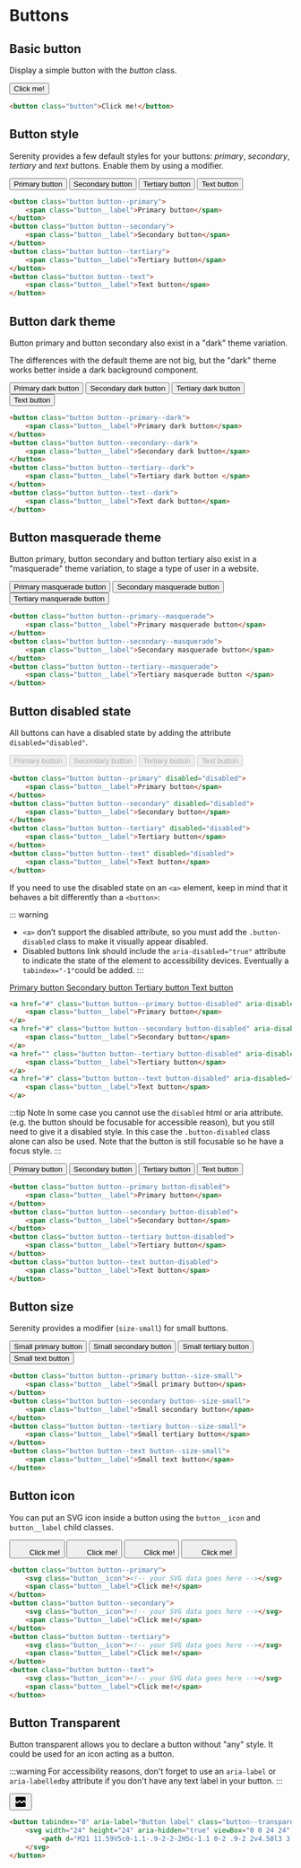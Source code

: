 # Buttons

## Basic button

Display a simple button with the *button* class.

<button class="button">Click me!</button>

```html
<button class="button">Click me!</button>
```

## Button style

Serenity provides a few default styles for your buttons: *primary*, *secondary*, *tertiary* and *text* buttons. Enable them by using a modifier.

<button class="button button--primary"><span class="button__label">Primary button</span></button>
<button class="button button--secondary"><span class="button__label">Secondary button</span></button>
<button class="button button--tertiary"><span class="button__label">Tertiary button</span></button>
<button class="button button--text"><span class="button__label">Text button</span></button>

```html
<button class="button button--primary">
    <span class="button__label">Primary button</span>
</button>
<button class="button button--secondary">
    <span class="button__label">Secondary button</span>
</button>
<button class="button button--tertiary">
    <span class="button__label">Tertiary button</span>
</button>
<button class="button button--text">
    <span class="button__label">Text button</span>
</button>
```

## Button dark theme

Button primary and button secondary also exist in a "dark" theme variation.

The differences with the default theme are not big, but the "dark" theme works better inside a dark background component.

<button class="button button--primary--dark">
    <span class="button__label">Primary dark button</span>
</button>
<button class="button button--secondary--dark">
    <span class="button__label">Secondary dark button</span>
</button>
<button class="button button--tertiary--dark">
    <span class="button__label">Tertiary dark button</span>
</button>
<button class="button button--text--dark">
    <span class="button__label">Text button</span>
</button>

```html
<button class="button button--primary--dark">
    <span class="button__label">Primary dark button</span>
</button>
<button class="button button--secondary--dark">
    <span class="button__label">Secondary dark button</span>
</button>
<button class="button button--tertiary--dark">
    <span class="button__label">Tertiary dark button </span>
</button>
<button class="button button--text--dark">
    <span class="button__label">Text dark button</span>
</button>
```


## Button masquerade theme 

Button primary, button secondary and button tertiary also exist in a "masquerade" theme variation, to stage a type of user in a website.

<button class="button button--primary--masquerade">
    <span class="button__label">Primary masquerade button</span>
</button>
<button class="button button--secondary--masquerade">
    <span class="button__label">Secondary masquerade button</span>
</button>
<button class="button button--tertiary--masquerade">
    <span class="button__label">Tertiary masquerade button</span>
</button>

```html
<button class="button button--primary--masquerade">
    <span class="button__label">Primary masquerade button</span>
</button>
<button class="button button--secondary--masquerade">
    <span class="button__label">Secondary masquerade button</span>
</button>
<button class="button button--tertiary--masquerade">
    <span class="button__label">Tertiary masquerade button </span>
</button>
```

## Button disabled state

All buttons can have a disabled state by adding the attribute `disabled="disabled"`.

<button class="button button--primary" disabled="disabled">
    <span class="button__label">Primary button</span>
</button>
<button class="button button--secondary" disabled="disabled">
    <span class="button__label">Secondary button</span>
</button>
<button class="button button--tertiary" disabled="disabled">
    <span class="button__label">Tertiary button</span>
</button>
<button class="button button--text" disabled="disabled">
    <span class="button__label">Text button</span>
</button>

```html
<button class="button button--primary" disabled="disabled">
    <span class="button__label">Primary button</span>
</button>
<button class="button button--secondary" disabled="disabled">
    <span class="button__label">Secondary button</span>
</button>
<button class="button button--tertiary" disabled="disabled">
    <span class="button__label">Tertiary button</span>
</button>
<button class="button button--text" disabled="disabled">
    <span class="button__label">Text button</span>
</button>
```

If you need to use the disabled state on an ```<a>``` element, keep in mind that it behaves a bit differently than a ```<button>```:

::: warning
* `<a>` don’t support the disabled attribute, so you must add the `.button-disabled` class to make it visually appear disabled.
* Disabled buttons link should include the `aria-disabled="true"` attribute to indicate the state of the element to accessibility devices. Eventually a `tabindex="-1"`could be added.
:::

<a href="" class="button button--primary button-disabled" aria-disabled="true" tabindex="-1" role="button">
    <span class="button__label">Primary button</span>
</a>
<a href="" class="button button--secondary button-disabled" aria-disabled="true" tabindex="-1" role="button">
    <span class="button__label">Secondary button</span>
</a>
<a href="" class="button button--tertiary button-disabled" aria-disabled="true" tabindex="-1" role="button">
    <span class="button__label">Tertiary button</span>
</a>
<a href="" class="button button--text button-disabled" aria-disabled="true" tabindex="-1" role="button">
    <span class="button__label">Text button</span>
</a>

```html
<a href="#" class="button button--primary button-disabled" aria-disabled="true" tabindex="-1" role="button">
    <span class="button__label">Primary button</span>
</a>
<a href="#" class="button button--secondary button-disabled" aria-disabled="true" tabindex="-1" role="button">
    <span class="button__label">Secondary button</span>
</a>
<a href="" class="button button--tertiary button-disabled" aria-disabled="true" tabindex="-1" role="button">
    <span class="button__label">Tertiary button</span>
</a>
<a href="#" class="button button--text button-disabled" aria-disabled="true" tabindex="-1" role="button">
    <span class="button__label">Text button</span>
</a>
```

:::tip Note
In some case you cannot use the `disabled` html or aria attribute. (e.g. the button should be focusable for accessible reason), but you still need to give it a disabled style. In this case the `.button-disabled` class alone can also be used. Note that the button is still focusable so he have a focus style.
:::

<button class="button button--primary button-disabled">
    <span class="button__label">Primary button</span>
</button>
<button class="button button--secondary button-disabled">
    <span class="button__label">Secondary button</span>
</button>
<button class="button button--tertiary button-disabled">
    <span class="button__label">Tertiary button</span>
</button>
<button class="button button--text button-disabled">
    <span class="button__label">Text button</span>
</button>

```html
<button class="button button--primary button-disabled">
    <span class="button__label">Primary button</span>
</button>
<button class="button button--secondary button-disabled">
    <span class="button__label">Secondary button</span>
</button>
<button class="button button--tertiary button-disabled">
    <span class="button__label">Tertiary button</span>
</button>
<button class="button button--text button-disabled">
    <span class="button__label">Text button</span>
</button>
```

## Button size

Serenity provides a modifier (`size-small`) for small buttons.

<button class="button button--primary button--size-small"><span class="button__label">Small primary button</span></button>
<button class="button button--secondary button--size-small"><span class="button__label">Small secondary button</span></button>
<button class="button button--tertiary button--size-small"><span class="button__label">Small tertiary button</span></button>
<button class="button button--text button--size-small"><span class="button__label">Small text button</span></button>

```html
<button class="button button--primary button--size-small">
    <span class="button__label">Small primary button</span>
</button>
<button class="button button--secondary button--size-small">
    <span class="button__label">Small secondary button</span>
</button>
<button class="button button--tertiary button--size-small">
    <span class="button__label">Small tertiary button</span>
</button>
<button class="button button--text button--size-small">
    <span class="button__label">Small text button</span>
</button>

```

## Button icon

You can put an SVG icon inside a button using the `button__icon` and `button__label` child classes.

<button class="button button--primary button--size-icon">
    <svg class="button__icon" width="24" height="24" viewBox="0 0 24 24" fill="none" xmlns="http://www.w3.org/2000/svg">
        <path d="M21 11.59V5c0-1.1-.9-2-2-2H5c-1.1 0-2 .9-2 2v4.58l3 3.01L9.3 9.3a.996.996 0 0 1 1.41 0L14 12.59l3.29-3.3c.39-.39 1.03-.39 1.42 0l2.29 2.3zm0 2.84l-3-3.01-3.3 3.28a.996.996 0 0 1-1.41 0L10 11.41l-3.3 3.3a.996.996 0 0 1-1.41 0L3 12.42V19c0 1.1.9 2 2 2h14c1.1 0 2-.9 2-2v-4.57z"/>
    </svg>
    <span class="button__label">Click me!</span>
</button>
<button class="button button--secondary button--size-icon">
    <svg class="button__icon" width="24" height="24" viewBox="0 0 24 24" fill="none" xmlns="http://www.w3.org/2000/svg">
        <path d="M21 11.59V5c0-1.1-.9-2-2-2H5c-1.1 0-2 .9-2 2v4.58l3 3.01L9.3 9.3a.996.996 0 0 1 1.41 0L14 12.59l3.29-3.3c.39-.39 1.03-.39 1.42 0l2.29 2.3zm0 2.84l-3-3.01-3.3 3.28a.996.996 0 0 1-1.41 0L10 11.41l-3.3 3.3a.996.996 0 0 1-1.41 0L3 12.42V19c0 1.1.9 2 2 2h14c1.1 0 2-.9 2-2v-4.57z"/>
    </svg>
    <span class="button__label">Click me!</span>
</button>
<button class="button button--tertiary button--size-icon">
    <svg class="button__icon" width="24" height="24" viewBox="0 0 24 24" fill="none" xmlns="http://www.w3.org/2000/svg">
        <path d="M21 11.59V5c0-1.1-.9-2-2-2H5c-1.1 0-2 .9-2 2v4.58l3 3.01L9.3 9.3a.996.996 0 0 1 1.41 0L14 12.59l3.29-3.3c.39-.39 1.03-.39 1.42 0l2.29 2.3zm0 2.84l-3-3.01-3.3 3.28a.996.996 0 0 1-1.41 0L10 11.41l-3.3 3.3a.996.996 0 0 1-1.41 0L3 12.42V19c0 1.1.9 2 2 2h14c1.1 0 2-.9 2-2v-4.57z"/>
    </svg>
    <span class="button__label">Click me!</span>
</button>
<button class="button button--text button--size-icon">
    <svg class="button__icon" width="24" height="24" viewBox="0 0 24 24" fill="none" xmlns="http://www.w3.org/2000/svg">
        <path d="M21 11.59V5c0-1.1-.9-2-2-2H5c-1.1 0-2 .9-2 2v4.58l3 3.01L9.3 9.3a.996.996 0 0 1 1.41 0L14 12.59l3.29-3.3c.39-.39 1.03-.39 1.42 0l2.29 2.3zm0 2.84l-3-3.01-3.3 3.28a.996.996 0 0 1-1.41 0L10 11.41l-3.3 3.3a.996.996 0 0 1-1.41 0L3 12.42V19c0 1.1.9 2 2 2h14c1.1 0 2-.9 2-2v-4.57z"/>
    </svg>
    <span class="button__label">Click me!</span>
</button>

```html
<button class="button button--primary">
    <svg class="button__icon"><!-- your SVG data goes here --></svg>
    <span class="button__label">Click me!</span>
</button>
<button class="button button--secondary">
    <svg class="button__icon"><!-- your SVG data goes here --></svg>
    <span class="button__label">Click me!</span>
</button>
<button class="button button--tertiary">
    <svg class="button__icon"><!-- your SVG data goes here --></svg>
    <span class="button__label">Click me!</span>
</button>
<button class="button button--text">
    <svg class="button__icon"><!-- your SVG data goes here --></svg>
    <span class="button__label">Click me!</span>
</button>
```

## Button Transparent

Button transparent allows you to declare a button without "any" style. It could be used for an icon acting as a button.

:::warning
For accessibility reasons, don't forget to use an `aria-label` or `aria-labelledby` attribute if you don't have any text label in your button.
:::

<div class="sd-example">
    <button tabindex="0" aria-label="Button label" class="button--transparent">
        <svg width="24" height="24" aria-hidden="true" viewBox="0 0 24 24" xmlns="http://www.w3.org/2000/svg">
            <path d="M21 11.59V5c0-1.1-.9-2-2-2H5c-1.1 0-2 .9-2 2v4.58l3 3.01L9.3 9.3a.996.996 0 0 1 1.41 0L14 12.59l3.29-3.3c.39-.39 1.03-.39 1.42 0l2.29 2.3zm0 2.84l-3-3.01-3.3 3.28a.996.996 0 0 1-1.41 0L10 11.41l-3.3 3.3a.996.996 0 0 1-1.41 0L3 12.42V19c0 1.1.9 2 2 2h14c1.1 0 2-.9 2-2v-4.57z"/>
        </svg>
    </button>
</div>

```html
<button tabindex="0" aria-label="Button label" class="button--transparent">
    <svg width="24" height="24" aria-hidden="true" viewBox="0 0 24 24" xmlns="http://www.w3.org/2000/svg">
        <path d="M21 11.59V5c0-1.1-.9-2-2-2H5c-1.1 0-2 .9-2 2v4.58l3 3.01L9.3 9.3a.996.996 0 0 1 1.41 0L14 12.59l3.29-3.3c.39-.39 1.03-.39 1.42 0l2.29 2.3zm0 2.84l-3-3.01-3.3 3.28a.996.996 0 0 1-1.41 0L10 11.41l-3.3 3.3a.996.996 0 0 1-1.41 0L3 12.42V19c0 1.1.9 2 2 2h14c1.1 0 2-.9 2-2v-4.57z"/>
    </svg>
</button>
```
